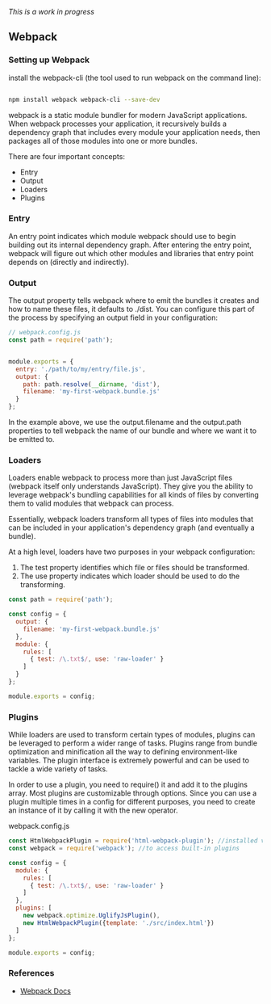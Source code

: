 *This is a work in progress*


## Webpack

### Setting up Webpack

install the webpack-cli (the tool used to run webpack on the command line):

```bash

npm install webpack webpack-cli --save-dev
```



webpack is a static module bundler for modern JavaScript applications. When webpack processes your application, it recursively builds a dependency graph that includes every module your application needs, then packages all of those modules into one or more bundles.

There are four important concepts: 
- Entry
- Output
- Loaders
- Plugins


### Entry

An entry point indicates which module webpack should use to begin building out its internal dependency graph. After entering the entry point, webpack will figure out which other modules and libraries that entry point depends on (directly and indirectly).


### Output

The output property tells webpack where to emit the bundles it creates and how to name these files, it defaults to ./dist. You can configure this part of the process by specifying an output field in your configuration:


```js 
// webpack.config.js
const path = require('path');


module.exports = {
  entry: './path/to/my/entry/file.js',
  output: {
    path: path.resolve(__dirname, 'dist'),
    filename: 'my-first-webpack.bundle.js'
  }
};
```

In the example above, we use the output.filename and the output.path properties to tell webpack the name of our bundle and where we want it to be emitted to.


### Loaders

Loaders enable webpack to process more than just JavaScript files (webpack itself only understands JavaScript). They give you the ability to leverage webpack's bundling capabilities for all kinds of files by converting them to valid modules that webpack can process.

Essentially, webpack loaders transform all types of files into modules that can be included in your application's dependency graph (and eventually a bundle).


At a high level, loaders have two purposes in your webpack configuration:

1. The test property identifies which file or files should be transformed.
2. The use property indicates which loader should be used to do the transforming.

```js
const path = require('path');

const config = {
  output: {
    filename: 'my-first-webpack.bundle.js'
  },
  module: {
    rules: [
      { test: /\.txt$/, use: 'raw-loader' }
    ]
  }
};

module.exports = config;

```

### Plugins

While loaders are used to transform certain types of modules, plugins can be leveraged to perform a wider range of tasks. Plugins range from bundle optimization and minification all the way to defining environment-like variables. The plugin interface is extremely powerful and can be used to tackle a wide variety of tasks.

In order to use a plugin, you need to require() it and add it to the plugins array. Most plugins are customizable through options. Since you can use a plugin multiple times in a config for different purposes, you need to create an instance of it by calling it with the new operator.

webpack.config.js

```js
const HtmlWebpackPlugin = require('html-webpack-plugin'); //installed via npm
const webpack = require('webpack'); //to access built-in plugins

const config = {
  module: {
    rules: [
      { test: /\.txt$/, use: 'raw-loader' }
    ]
  },
  plugins: [
    new webpack.optimize.UglifyJsPlugin(),
    new HtmlWebpackPlugin({template: './src/index.html'})
  ]
};

module.exports = config;
```



### References

- [Webpack Docs](https://webpack.js.org/concepts/)
